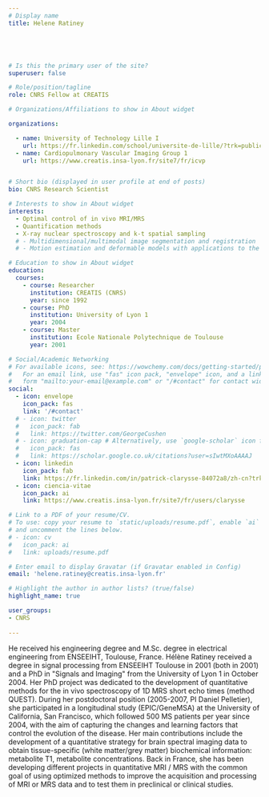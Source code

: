 ```yaml
---
# Display name
title: Helene Ratiney





# Is this the primary user of the site?
superuser: false

# Role/position/tagline
role: CNRS Fellow at CREATIS

# Organizations/Affiliations to show in About widget

organizations:

  - name: University of Technology Lille I
    url: https://fr.linkedin.com/school/universite-de-lille/?trk=public_profile_topcard-school 
  - name: Cardiopulmonary Vascular Imaging Group 1
    url: https://www.creatis.insa-lyon.fr/site7/fr/icvp


# Short bio (displayed in user profile at end of posts)
bio: CNRS Research Scientist

# Interests to show in About widget
interests:
  - Optimal control of in vivo MRI/MRS
  - Quantification methods
  - X-ray nuclear spectroscopy and k-t spatial sampling
  # - Multidimensional/multimodal image segmentation and registration
  # - Motion estimation and deformable models with applications to the 3D analysis of the heart functions

# Education to show in About widget
education:
  courses:
    - course: Researcher
      institution: CREATIS (CNRS)
      year: since 1992
    - course: PhD
      institution: University of Lyon 1
      year: 2004
    - course: Master
      institution: Ecole Nationale Polytechnique de Toulouse
      year: 2001

# Social/Academic Networking
# For available icons, see: https://wowchemy.com/docs/getting-started/page-builder/#icons
#   For an email link, use "fas" icon pack, "envelope" icon, and a link in the
#   form "mailto:your-email@example.com" or "/#contact" for contact widget.
social:
  - icon: envelope
    icon_pack: fas
    link: '/#contact'
  # - icon: twitter
  #   icon_pack: fab
  #   link: https://twitter.com/GeorgeCushen
  # - icon: graduation-cap # Alternatively, use `google-scholar` icon from `ai` icon pack
  #   icon_pack: fas
  #   link: https://scholar.google.co.uk/citations?user=sIwtMXoAAAAJ
  - icon: linkedin
    icon_pack: fab
    link: https://fr.linkedin.com/in/patrick-clarysse-84072a8/zh-cn?trk=people-guest_people_search-card
  - icon: ciencia-vitae
    icon_pack: ai
    link: https://www.creatis.insa-lyon.fr/site7/fr/users/clarysse 

# Link to a PDF of your resume/CV.
# To use: copy your resume to `static/uploads/resume.pdf`, enable `ai` icons in `params.toml`,
# and uncomment the lines below.
# - icon: cv
#   icon_pack: ai
#   link: uploads/resume.pdf

# Enter email to display Gravatar (if Gravatar enabled in Config)
email: 'helene.ratiney@creatis.insa-lyon.fr'

# Highlight the author in author lists? (true/false)
highlight_name: true

user_groups:
- CNRS
 
---
```


He received his engineering degree and M.Sc. degree in electrical engineering from ENSEEIHT, Toulouse, France. Hélène Ratiney received a degree in signal processing from ENSEEIHT Toulouse in 2001 (both in 2001) and a PhD in "Signals and Imaging" from the University of Lyon 1 in October 2004. Her PhD project was dedicated to the development of quantitative methods for the in vivo spectroscopy of 1D MRS short echo times (method QUEST). During her postdoctoral position (2005-2007, PI Daniel Pelletier), she participated in a longitudinal study (EPIC/GeneMSA) at the University of California, San Francisco, which followed 500 MS patients per year since 2004, with the aim of capturing the changes and learning factors that control the evolution of the disease. Her main contributions include the development of a quantitative strategy for brain spectral imaging data to obtain tissue-specific (white matter/grey matter) biochemical information: metabolite T1, metabolite concentrations. Back in France, she has been developing different projects in quantitative MRI / MRS with the common goal of using optimized methods to improve the acquisition and processing of MRI or MRS data and to test them in preclinical or clinical studies.
